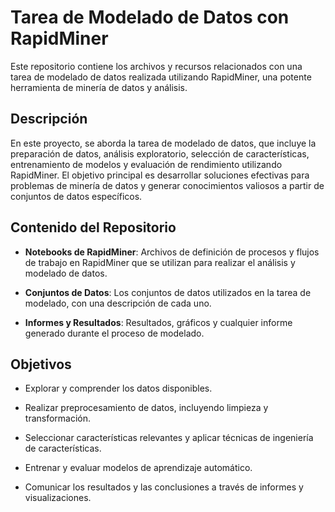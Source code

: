 # Tarea de Modelado de Datos con RapidMiner

Este repositorio contiene los archivos y recursos relacionados con una tarea de modelado de datos realizada utilizando RapidMiner, una potente herramienta de minería de datos y análisis.

## Descripción

En este proyecto, se aborda la tarea de modelado de datos, que incluye la preparación de datos, análisis exploratorio, selección de características, entrenamiento de modelos y evaluación de rendimiento utilizando RapidMiner. El objetivo principal es desarrollar soluciones efectivas para problemas de minería de datos y generar conocimientos valiosos a partir de conjuntos de datos específicos.

## Contenido del Repositorio

- **Notebooks de RapidMiner**: Archivos de definición de procesos y flujos de trabajo en RapidMiner que se utilizan para realizar el análisis y modelado de datos.

- **Conjuntos de Datos**: Los conjuntos de datos utilizados en la tarea de modelado, con una descripción de cada uno.

- **Informes y Resultados**: Resultados, gráficos y cualquier informe generado durante el proceso de modelado.

## Objetivos

- Explorar y comprender los datos disponibles.

- Realizar preprocesamiento de datos, incluyendo limpieza y transformación.

- Seleccionar características relevantes y aplicar técnicas de ingeniería de características.

- Entrenar y evaluar modelos de aprendizaje automático.

- Comunicar los resultados y las conclusiones a través de informes y visualizaciones.
